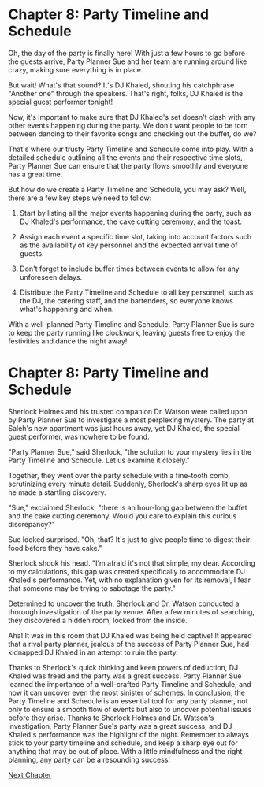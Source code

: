 # Chapter 8: Party Timeline and Schedule

Oh, the day of the party is finally here! With just a few hours to go before the guests arrive, Party Planner Sue and her team are running around like crazy, making sure everything is in place.

But wait! What's that sound? It's DJ Khaled, shouting his catchphrase "Another one" through the speakers. That's right, folks, DJ Khaled is the special guest performer tonight!

Now, it's important to make sure that DJ Khaled's set doesn't clash with any other events happening during the party. We don't want people to be torn between dancing to their favorite songs and checking out the buffet, do we?

That's where our trusty Party Timeline and Schedule come into play. With a detailed schedule outlining all the events and their respective time slots, Party Planner Sue can ensure that the party flows smoothly and everyone has a great time.

But how do we create a Party Timeline and Schedule, you may ask? Well, there are a few key steps we need to follow:

1. Start by listing all the major events happening during the party, such as DJ Khaled's performance, the cake cutting ceremony, and the toast.

2. Assign each event a specific time slot, taking into account factors such as the availability of key personnel and the expected arrival time of guests.

3. Don't forget to include buffer times between events to allow for any unforeseen delays.

4. Distribute the Party Timeline and Schedule to all key personnel, such as the DJ, the catering staff, and the bartenders, so everyone knows what's happening and when.

With a well-planned Party Timeline and Schedule, Party Planner Sue is sure to keep the party running like clockwork, leaving guests free to enjoy the festivities and dance the night away!
# Chapter 8: Party Timeline and Schedule

Sherlock Holmes and his trusted companion Dr. Watson were called upon by Party Planner Sue to investigate a most perplexing mystery. The party at Saleh's new apartment was just hours away, yet DJ Khaled, the special guest performer, was nowhere to be found.

"Party Planner Sue," said Sherlock, "the solution to your mystery lies in the Party Timeline and Schedule. Let us examine it closely."

Together, they went over the party schedule with a fine-tooth comb, scrutinizing every minute detail. Suddenly, Sherlock's sharp eyes lit up as he made a startling discovery.

"Sue," exclaimed Sherlock, "there is an hour-long gap between the buffet and the cake cutting ceremony. Would you care to explain this curious discrepancy?"

Sue looked surprised. "Oh, that? It's just to give people time to digest their food before they have cake."

Sherlock shook his head. "I'm afraid it's not that simple, my dear. According to my calculations, this gap was created specifically to accommodate DJ Khaled's performance. Yet, with no explanation given for its removal, I fear that someone may be trying to sabotage the party."

Determined to uncover the truth, Sherlock and Dr. Watson conducted a thorough investigation of the party venue. After a few minutes of searching, they discovered a hidden room, locked from the inside.

Aha! It was in this room that DJ Khaled was being held captive! It appeared that a rival party planner, jealous of the success of Party Planner Sue, had kidnapped DJ Khaled in an attempt to ruin the party.

Thanks to Sherlock's quick thinking and keen powers of deduction, DJ Khaled was freed and the party was a great success. Party Planner Sue learned the importance of a well-crafted Party Timeline and Schedule, and how it can uncover even the most sinister of schemes.
In conclusion, the Party Timeline and Schedule is an essential tool for any party planner, not only to ensure a smooth flow of events but also to uncover potential issues before they arise. Thanks to Sherlock Holmes and Dr. Watson's investigation, Party Planner Sue's party was a great success, and DJ Khaled's performance was the highlight of the night. Remember to always stick to your party timeline and schedule, and keep a sharp eye out for anything that may be out of place. With a little mindfulness and the right planning, any party can be a resounding success!


[Next Chapter](09_Chapter09.md)